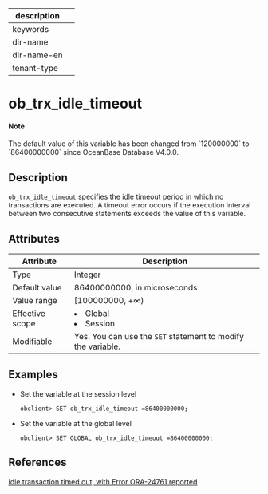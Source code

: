 | description ||
|---|---|
| keywords ||
| dir-name ||
| dir-name-en ||
| tenant-type ||

# ob_trx_idle_timeout

<main id="notice" type='explain'>
  <h4>Note</h4>
  <p>The default value of this variable has been changed from `120000000` to `86400000000` since OceanBase Database V4.0.0. </p>
</main>

## Description

`ob_trx_idle_timeout` specifies the idle timeout period in which no transactions are executed. A timeout error occurs if the execution interval between two consecutive statements exceeds the value of this variable.

## Attributes

| **Attribute** | **Description** |
|---------|------------------------------------------------------------------------------------------------------------|
| Type | Integer |
| Default value | 86400000000, in microseconds |
| Value range | [100000000, +∞) |
| Effective scope | <li> Global   <li> Session |
| Modifiable | Yes. You can use the `SET` statement to modify the variable.  |

## Examples

* Set the variable at the session level

   ```shell
   obclient> SET ob_trx_idle_timeout =86400000000;
   ```

* Set the variable at the global level

   ```shell
   obclient> SET GLOBAL ob_trx_idle_timeout =86400000000;
   ```

## References

[Idle transaction timed out, with Error ORA-24761 reported](../../../../300.develop/200.application-development-of-oracle-mode/700.application-error-handling-specification-and-common-error-solutions-of-oracle-mode/200.common-errors-and-solutions-of-oracle-mode/200.transaction-idle-timeout-with-error-code-ora-24761-of-oracle-mode.md)
